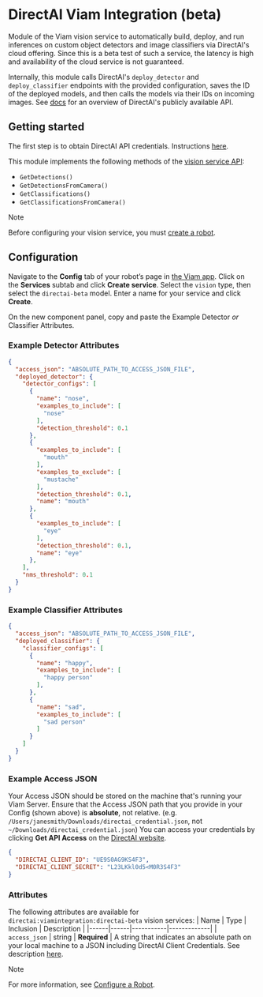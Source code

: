 # DirectAI Viam Integration (beta)
Module of the Viam vision service to automatically build, deploy, and run inferences on custom object detectors and image classifiers via DirectAI's cloud offering. Since this is a beta test of such a service, the latency is high and availability of the cloud service is not guaranteed.

Internally, this module calls DirectAI's `deploy_detector` and `deploy_classifier` endpoints with the provided configuration, saves the ID of the deployed models, and then calls the models via their IDs on incoming images. See [docs](https://api.alpha.directai.io/docs) for an overview of DirectAI's publicly available API.

## Getting started

The first step is to obtain DirectAI API credentials. Instructions [here](https://api.alpha.directai.io/docs).

This module implements the following methods of the [vision service API](https://docs.viam.com/services/vision/#api):
  * `GetDetections()`
  * `GetDetectionsFromCamera()`
  * `GetClassifications()`
  * `GetClassificationsFromCamera()`

> [!NOTE]  
> Before configuring your vision service, you must [create a robot](https://docs.viam.com/manage/fleet/robots/#add-a-new-robot).

## Configuration

Navigate to the **Config** tab of your robot’s page in [the Viam app](https://app.viam.com/). Click on the **Services** subtab and click **Create service**. Select the `vision` type, then select the `directai-beta` model. Enter a name for your service and click **Create**.

On the new component panel, copy and paste the Example Detector *or* Classifier Attributes.

### Example Detector Attributes

```json
{
  "access_json": "ABSOLUTE_PATH_TO_ACCESS_JSON_FILE",
  "deployed_detector": {
    "detector_configs": [
      {
        "name": "nose",
        "examples_to_include": [
          "nose"
        ],
        "detection_threshold": 0.1
      },
      {
        "examples_to_include": [
          "mouth"
        ],
        "examples_to_exclude": [
          "mustache"
        ],
        "detection_threshold": 0.1,
        "name": "mouth"
      },
      {
        "examples_to_include": [
          "eye"
        ],
        "detection_threshold": 0.1,
        "name": "eye"
      },
    ],
    "nms_threshold": 0.1
  }
}
```

### Example Classifier Attributes

```json
{
  "access_json": "ABSOLUTE_PATH_TO_ACCESS_JSON_FILE",
  "deployed_classifier": {
    "classifier_configs": [
      {
        "name": "happy",
        "examples_to_include": [
          "happy person"
        ],
      },
      {
        "name": "sad",
        "examples_to_include": [
          "sad person"
        ]
      }
    ]
  }
}
```

### Example Access JSON

Your Access JSON should be stored on the machine that's running your Viam Server. Ensure that the Access JSON path that you provide in your Config (shown above) is **absolute**, not relative. (e.g. `/Users/janesmith/Downloads/directai_credential.json`, not `~/Downloads/directai_credential.json`) You can access your credentials by clicking **Get API Access** on the [DirectAI website](https://directai.io/).

```json
{
  "DIRECTAI_CLIENT_ID": "UE9S0AG9KS4F3",
  "DIRECTAI_CLIENT_SECRET": "L23LKkl0d5<M0R3S4F3"
}
```

### Attributes

The following attributes are available for `directai:viamintegration:directai-beta` vision services:
| Name | Type | Inclusion | Description |
|------|------|-----------|-------------|
| `access_json` | string | **Required** | A string that indicates an absolute path on your local machine to a JSON including DirectAI Client Credentials. See description [here](#example-access-json).

> [!NOTE]  
> For more information, see [Configure a Robot](https://docs.viam.com/manage/configuration/).








